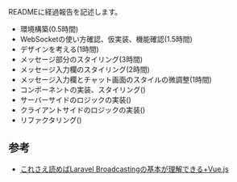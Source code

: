 READMEに経過報告を記述します。

- 環境構築(0.5時間)
- WebSocketの使い方確認、仮実装、機能確認(1.5時間)
- デザインを考える(1時間)
- メッセージ部分のスタイリング(3時間)
- メッセージ入力欄のスタイリング(2時間)
- メッセージ入力欄とチャット画面のスタイルの微調整(1時間)
- コンポーネントの実装、スタイリング()
- サーバーサイドのロジックの実装()
- クライアントサイドのロジックの実装()
- リファクタリング()

## 参考
- [これさえ読めばLaravel Broadcastingの基本が理解できる+Vue.js](https://reffect.co.jp/laravel/laravel-broadcasting-understandig)
